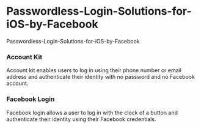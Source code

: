 # Passwordless-Login-Solutions-for-iOS-by-Facebook
Passwordless-Login-Solutions-for-iOS-by-Facebook

### Account Kit
Account kit enables users to log in using their phone number or email address and authenticate their identity with no password and no Facebook account.

### Facebook Login
Facebook login allows a user to log in with the clock of a button and authenticate their identity using their Facebook credentials.

